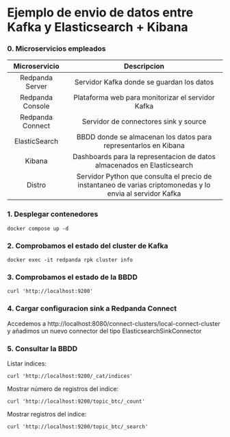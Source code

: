 # Ejemplo de envio de datos entre Kafka y Elasticsearch + Kibana

### 0. Microservicios empleados

| Microservicio      | Descripcion |
| :----:             |    :----:   |
| Redpanda Server    | Servidor Kafka donde se guardan los datos        |
| Redpanda Console   | Plataforma web para monitorizar el servidor Kafka        |
| Redpanda Connect   | Servidor de connectores sink y source        |
| ElasticSearch      | BBDD donde se almacenan los datos para representarlos en Kibana        |
| Kibana             | Dashboards para la representacion de datos almacenados en Elasticsearch       |
| Distro             | Servidor Python que consulta el precio de instantaneo de varias criptomonedas y lo envia al servidor Kafka        |


### 1. Desplegar contenedores

```docker compose up -d```

### 2. Comprobamos el estado del cluster de Kafka

```docker exec -it redpanda rpk cluster info```

### 3. Comprobamos el estado de la BBDD

``` curl 'http://localhost:9200' ```

### 4. Cargar configuracion sink a Redpanda Connect

Accedemos a http://localhost:8080/connect-clusters/local-connect-cluster y añadimos un nuevo connector del tipo ElasticsearchSinkConnector

### 5. Consultar la BBDD

Listar indices:

```curl 'http://localhost:9200/_cat/indices' ```

Mostrar número de registros del indice:

``` curl 'http://localhost:9200/topic_btc/_count' ```

Mostrar registros del indice:

``` curl 'http://localhost:9200/topic_btc/_search' ```

